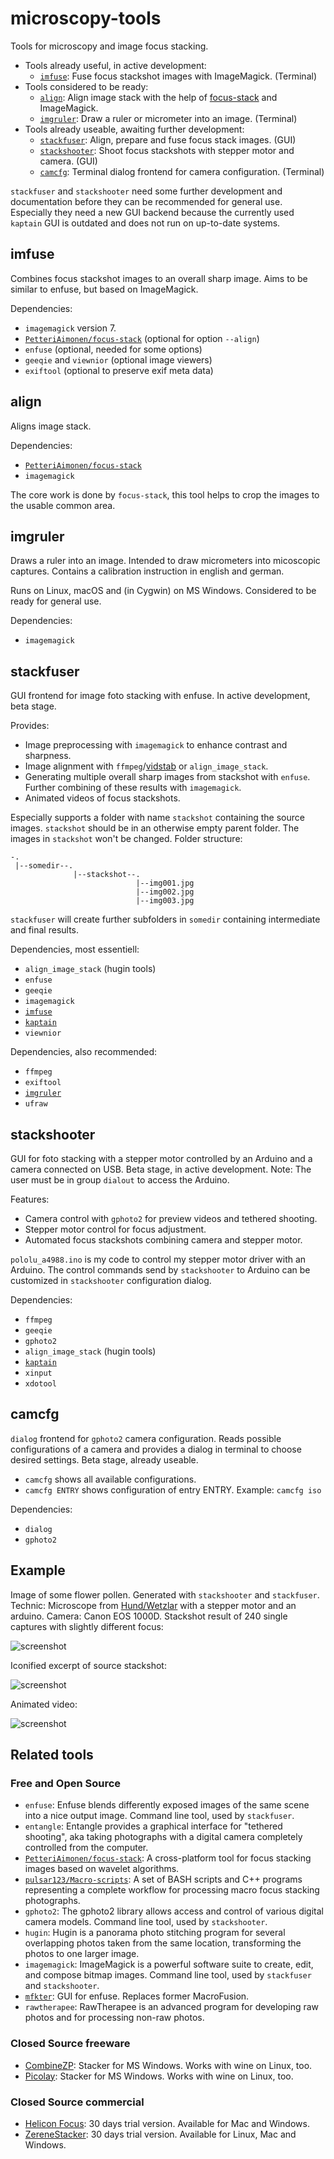 # microscopy-tools

Tools for microscopy and image focus stacking.

 - Tools already useful, in active development:
   - [`imfuse`](#imfuse): Fuse focus stackshot images with ImageMagick. (Terminal)
 - Tools considered to be ready:
   - [`align`](#align): Align image stack with the help of [focus-stack]((https://github.com/PetteriAimonen/focus-stack)) and ImageMagick.
   - [`imgruler`](#imgruler): Draw a ruler or micrometer into an image. (Terminal)
 - Tools already useable, awaiting further development:
   - [`stackfuser`](#stackfuser): Align, prepare and fuse focus stack images. (GUI)
   - [`stackshooter`](#stackshooter): Shoot focus stackshots with stepper motor and camera. (GUI)
   - [`camcfg`](#camcfg): Terminal dialog frontend for camera configuration. (Terminal)


`stackfuser` and `stackshooter` need some further development and documentation before they can be recommended for general use.
Especially they need a new GUI backend because the currently used `kaptain` GUI is outdated and does not run on up-to-date systems.

## imfuse

Combines focus stackshot images to an overall sharp image.
Aims to be similar to enfuse, but based on ImageMagick.

Dependencies:
 - `imagemagick` version 7.
 - [`PetteriAimonen/focus-stack`](https://github.com/PetteriAimonen/focus-stack) (optional for option `--align`)
 - `enfuse` (optional, needed for some options)
 - `geeqie` and `viewnior` (optional image viewers)
 - `exiftool` (optional to preserve exif meta data)

## align

Aligns image stack.

Dependencies:
 - [`PetteriAimonen/focus-stack`](https://github.com/PetteriAimonen/focus-stack)
 - `imagemagick`

The core work is done by `focus-stack`, this tool helps to crop the images to the usable common area.

## imgruler

Draws a ruler into an image.
Intended to draw micrometers into micoscopic captures.
Contains a calibration instruction in english and german.

Runs on Linux, macOS and (in Cygwin) on MS Windows.
Considered to be ready for general use.

Dependencies:
 - `imagemagick`

## stackfuser

GUI frontend for image foto stacking with enfuse. In active development, beta stage.

Provides:
 - Image preprocessing with `imagemagick` to enhance contrast and sharpness. 
 - Image alignment with `ffmpeg`/[vidstab](https://github.com/georgmartius/vid.stab) or `align_image_stack`.
 - Generating multiple overall sharp images from stackshot with `enfuse`. Further combining of these results with `imagemagick`.
 - Animated videos of focus stackshots.
 
Especially supports a folder with name `stackshot` containing the source images. `stackshot` should be in an otherwise empty parent folder. The images in `stackshot` won't be changed.
Folder structure:
```
-.
 |--somedir--.
              |--stackshot--.
                            |--img001.jpg
                            |--img002.jpg
                            |--img003.jpg
```
`stackfuser` will create further subfolders in `somedir` containing intermediate and final results.

Dependencies, most essentiell:
 - `align_image_stack` (hugin tools)
 - `enfuse`
 - `geeqie`
 - `imagemagick`
 - [`imfuse`](#imfuse)
 - [`kaptain`](https://github.com/mviereck/kaptain)
 - `viewnior`

Dependencies, also recommended:
 - `ffmpeg`
 - `exiftool`
 - [`imgruler`](#imgruler)
 - `ufraw`
 
## stackshooter
GUI for foto stacking with a stepper motor controlled by an Arduino and a camera connected on USB. 
Beta stage, in active development. 
Note: The user must be in group `dialout` to access the Arduino.

Features:
 - Camera control with `gphoto2` for preview videos and tethered shooting.
 - Stepper motor control for focus adjustment.
 - Automated focus stackshots combining camera and stepper motor.
 
`pololu_a4988.ino` is my code to control my stepper motor driver with an Arduino. The control commands send by `stackshooter` to Arduino can be customized in `stackshooter` configuration dialog.

Dependencies:
 - `ffmpeg`
 - `geeqie`
 - `gphoto2`
 - `align_image_stack` (hugin tools)
 - [`kaptain`](https://github.com/mviereck/kaptain)
 - `xinput`
 - `xdotool`
 
## camcfg
`dialog` frontend for `gphoto2` camera configuration. Reads possible configurations of a camera and provides a dialog in terminal to choose desired settings. Beta stage, already useable.
 - `camcfg` shows all available configurations.
 - `camcfg ENTRY` shows configuration of entry ENTRY. Example: `camcfg iso`
 
Dependencies:
 - `dialog`
 - `gphoto2`

## Example
Image of some flower pollen. Generated with `stackshooter` and `stackfuser`. 
Technic: Microscope from [Hund/Wetzlar](https://www.hund.de/en/) with a stepper motor and an arduino. 
Camera: Canon EOS 1000D. 
Stackshot result of 240 single captures with slightly different focus:

![screenshot](https://raw.githubusercontent.com/mviereck/microscopy-tools/images/example.jpg)

Iconified excerpt of source stackshot:

![screenshot](https://raw.githubusercontent.com/mviereck/microscopy-tools/images/sourcetable.jpg)

Animated video:

![screenshot](https://raw.githubusercontent.com/mviereck/microscopy-tools/images/animate.gif)

## Related tools

### Free and Open Source
 - `enfuse`: Enfuse blends differently exposed images of the same scene into a nice output
image. Command line tool, used by `stackfuser`.
 - `entangle`: Entangle provides a graphical interface for "tethered shooting", aka
taking photographs with a digital camera completely controlled from the
computer.
 - [`PetteriAimonen/focus-stack`](https://github.com/PetteriAimonen/focus-stack): A cross-platform tool for focus stacking images based on wavelet algorithms.
 - [`pulsar123/Macro-scripts`](https://github.com/pulsar123/Macro-scripts): A set of BASH scripts and C++ programs representing a complete workflow for processing macro focus stacking photographs.
 - `gphoto2`: The gphoto2 library allows access and control of various digital camera models. Command line tool, used by `stackshooter`.
 - `hugin`: Hugin is a panorama photo stitching program for several overlapping photos taken from the same location, transforming the photos to one larger image.
 - `imagemagick`: ImageMagick is a powerful software suite to create, edit, and compose bitmap images. Command line tool, used by `stackfuser` and `stackshooter`.
 - [`mfkter`](https://github.com/hqhoang/mftker): GUI for enfuse. Replaces former MacroFusion.
 - `rawtherapee`: RawTherapee is an advanced program for developing raw photos and for processing
non-raw photos.

### Closed Source freeware
 - [CombineZP](https://combinezp.software.informer.com/): Stacker for MS Windows. Works with wine on Linux, too.
 - [Picolay](http://www.picolay.de/): Stacker for MS Windows. Works with wine on Linux, too.
### Closed Source commercial
 - [Helicon Focus](https://www.heliconsoft.com/heliconsoft-products/helicon-focus/): 30 days trial version. Available for Mac and Windows.
 - [ZereneStacker](https://zerenesystems.com/cms/stacker): 30 days trial version. Available for Linux, Mac and Windows.
